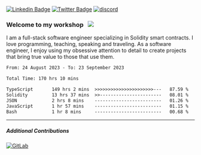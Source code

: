 [![Linkedin Badge](https://img.shields.io/badge/-LinkedIn-0e76a8?style=flat-square&logo=Linkedin&logoColor=white)](https://www.linkedin.com/in/jason-schwarz-75b91482/)
[![Twitter Badge](https://img.shields.io/badge/-Twitter-00acee?style=flat-square&logo=Twitter&logoColor=white)](https://twitter.com/passandscore)
[![discord](https://img.shields.io/badge/Discord-blue?logo=discord&logoColor=white)](https://discordapp.com/users/#3518)

### Welcome to my workshop &nbsp; ![](https://visitor-badge.glitch.me/badge?page_id=passandscore.passandscore)

I am a full-stack software engineer specializing in Solidity smart contracts. I love programming, teaching, speaking and traveling. As a software engineer, I enjoy using my obsessive attention to detail to create projects that bring true value to those that use them.

<!--START_SECTION:waka-->

```txt
From: 24 August 2023 - To: 23 September 2023

Total Time: 170 hrs 10 mins

TypeScript       149 hrs 2 mins  >>>>>>>>>>>>>>>>>>>>>>---   87.59 %
Solidity         13 hrs 37 mins  >>-----------------------   08.01 %
JSON             2 hrs 8 mins    -------------------------   01.26 %
JavaScript       1 hr 57 mins    -------------------------   01.15 %
Bash             1 hr 8 mins     -------------------------   00.68 %
```

<!--END_SECTION:waka-->

<hr/>

##### Additional Contributions

[![GitLab](https://img.shields.io/badge/GitLab-orange?logo=gitlab&logoColor=white)](https://gitlab.com/jason_schwarz)

